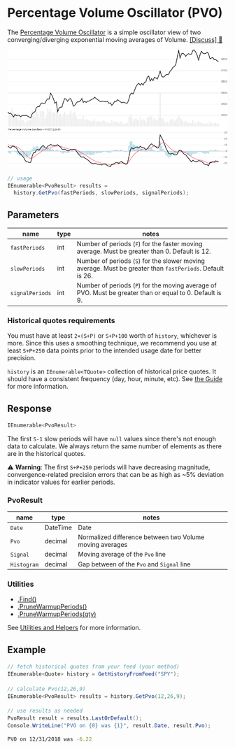 ﻿# Percentage Volume Oscillator (PVO)

The [Percentage Volume Oscillator](https://school.stockcharts.com/doku.php?id=technical_indicators:percentage_volume_oscillator_pvo) is a simple oscillator view of two converging/diverging exponential moving averages of Volume.
[[Discuss] :speech_balloon:](https://github.com/DaveSkender/Stock.Indicators/discussions/305 "Community discussion about this indicator")

![image](chart.png)

```csharp
// usage
IEnumerable<PvoResult> results =
  history.GetPvo(fastPeriods, slowPeriods, signalPeriods);  
```

## Parameters

| name | type | notes
| -- |-- |--
| `fastPeriods` | int | Number of periods (`F`) for the faster moving average.  Must be greater than 0.  Default is 12.
| `slowPeriods` | int | Number of periods (`S`) for the slower moving average.  Must be greater than `fastPeriods`.  Default is 26.
| `signalPeriods` | int | Number of periods (`P`) for the moving average of PVO.  Must be greater than or equal to 0.  Default is 9.

### Historical quotes requirements

You must have at least `2×(S+P)` or `S+P+100` worth of `history`, whichever is more.  Since this uses a smoothing technique, we recommend you use at least `S+P+250` data points prior to the intended usage date for better precision.

`history` is an `IEnumerable<TQuote>` collection of historical price quotes.  It should have a consistent frequency (day, hour, minute, etc).  See [the Guide](../../docs/GUIDE.md) for more information.

## Response

```csharp
IEnumerable<PvoResult>
```

The first `S-1` slow periods will have `null` values since there's not enough data to calculate.  We always return the same number of elements as there are in the historical quotes.

:warning: **Warning**: The first `S+P+250` periods will have decreasing magnitude, convergence-related precision errors that can be as high as ~5% deviation in indicator values for earlier periods.

### PvoResult

| name | type | notes
| -- |-- |--
| `Date` | DateTime | Date
| `Pvo` | decimal | Normalized difference between two Volume moving averages
| `Signal` | decimal | Moving average of the `Pvo` line
| `Histogram` | decimal | Gap between of the `Pvo` and `Signal` line

### Utilities

- [.Find()](../../docs/UTILITIES.md#find-indicator-result-by-date)
- [.PruneWarmupPeriods()](../../docs/UTILITIES.md#prune-warmup-periods)
- [.PruneWarmupPeriods(qty)](../../docs/UTILITIES.md#prune-warmup-periods)

See [Utilities and Helpers](../../docs/UTILITIES.md#content) for more information.

## Example

```csharp
// fetch historical quotes from your feed (your method)
IEnumerable<Quote> history = GetHistoryFromFeed("SPY");

// calculate Pvo(12,26,9)
IEnumerable<PvoResult> results = history.GetPvo(12,26,9);

// use results as needed
PvoResult result = results.LastOrDefault();
Console.WriteLine("PVO on {0} was {1}", result.Date, result.Pvo);
```

```bash
PVO on 12/31/2018 was -6.22
```
